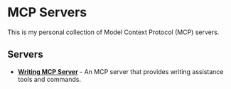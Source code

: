 # MCP Servers

This is my personal collection of Model Context Protocol (MCP) servers.

## Servers

- **[Writing MCP Server](packages/mcp-writing)** - An MCP server that provides writing assistance tools and commands.
